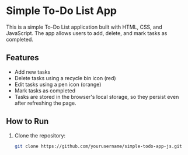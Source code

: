 # Simple To-Do List App

This is a simple To-Do List application built with HTML, CSS, and JavaScript. The app allows users to add, delete, and mark tasks as completed.

## Features
  - Add new tasks
  - Delete tasks using a recycle bin icon (red)
  - Edit tasks using a pen icon (orange)
  - Mark tasks as completed
  - Tasks are stored in the browser's local storage, so they persist even after refreshing the page.

## How to Run
1. Clone the repository:
   ```bash
   git clone https://github.com/yourusername/simple-todo-app-js.git
